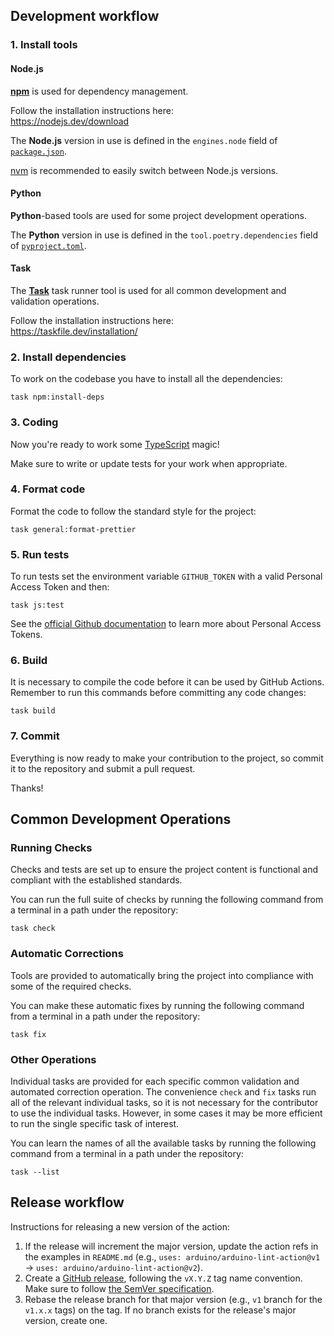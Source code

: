 ## Development workflow

### 1. Install tools

#### Node.js

[**npm**](https://www.npmjs.com/) is used for dependency management.

Follow the installation instructions here:<br />
https://nodejs.dev/download

The **Node.js** version in use is defined in the `engines.node` field of [`package.json`](../package.json).

[nvm](https://github.com/nvm-sh/nvm) is recommended to easily switch between Node.js versions.

#### Python

**Python**-based tools are used for some project development operations.

The **Python** version in use is defined in the `tool.poetry.dependencies` field of [`pyproject.toml`](../pyproject.toml).

#### Task

The [**Task**](https://taskfile.dev) task runner tool is used for all common development and validation operations.

Follow the installation instructions here:<br />
https://taskfile.dev/installation/

### 2. Install dependencies

To work on the codebase you have to install all the dependencies:

```
task npm:install-deps
```

### 3. Coding

Now you're ready to work some [TypeScript](https://www.typescriptlang.org/) magic!

Make sure to write or update tests for your work when appropriate.

### 4. Format code

Format the code to follow the standard style for the project:

```
task general:format-prettier
```

### 5. Run tests

To run tests set the environment variable `GITHUB_TOKEN` with a valid Personal Access Token and then:

```
task js:test
```

See the [official Github documentation][pat-docs] to learn more about Personal Access Tokens.

### 6. Build

It is necessary to compile the code before it can be used by GitHub Actions. Remember to run this commands before committing any code changes:

```
task build
```

### 7. Commit

Everything is now ready to make your contribution to the project, so commit it to the repository and submit a pull request.

Thanks!

## Common Development Operations

### Running Checks

Checks and tests are set up to ensure the project content is functional and compliant with the established standards.

You can run the full suite of checks by running the following command from a terminal in a path under the repository:

```text
task check
```

### Automatic Corrections

Tools are provided to automatically bring the project into compliance with some of the required checks.

You can make these automatic fixes by running the following command from a terminal in a path under the repository:

```text
task fix
```

### Other Operations

Individual tasks are provided for each specific common validation and automated correction operation. The convenience `check` and `fix` tasks run all of the relevant individual tasks, so it is not necessary for the contributor to use the individual tasks. However, in some cases it may be more efficient to run the single specific task of interest.

You can learn the names of all the available tasks by running the following command from a terminal in a path under the repository:

```text
task --list
```

## Release workflow

Instructions for releasing a new version of the action:

1. If the release will increment the major version, update the action refs in the examples in `README.md` (e.g., `uses: arduino/arduino-lint-action@v1` -> `uses: arduino/arduino-lint-action@v2`).
1. Create a [GitHub release](https://docs.github.com/en/github/administering-a-repository/managing-releases-in-a-repository#creating-a-release), following the `vX.Y.Z` tag name convention. Make sure to follow [the SemVer specification](https://semver.org/).
1. Rebase the release branch for that major version (e.g., `v1` branch for the `v1.x.x` tags) on the tag. If no branch exists for the release's major version, create one.

[pat-docs]: https://docs.github.com/en/authentication/keeping-your-account-and-data-secure/creating-a-personal-access-token
